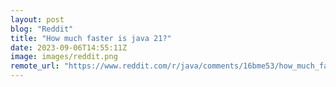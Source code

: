 ```yaml
---
layout: post
blog: "Reddit"
title: "How much faster is java 21?"
date: 2023-09-06T14:55:11Z
image: images/reddit.png
remote_url: "https://www.reddit.com/r/java/comments/16bme53/how_much_faster_is_java_21/"
---
```

